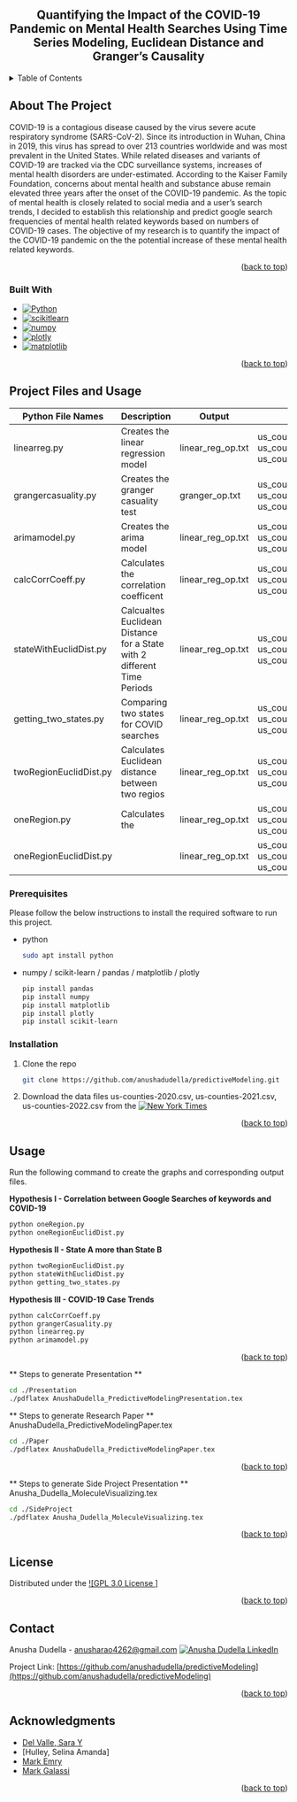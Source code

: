<br />
<a name="readme-top"></a>
<div align="center">

<h2 align="center">Quantifying the Impact of the COVID-19 Pandemic on Mental Health
Searches Using Time Series Modeling, Euclidean Distance and
Granger’s Causality</h2>
</div>



<!-- TABLE OF CONTENTS -->
<details>
  <summary>Table of Contents</summary>
  <ol>
    <li>
      <a href="#about-the-project">About The Project</a>
      <ul>
        <li><a href="#built-with">Built With</a></li>
      </ul>
    </li>
    <li>
      <a href="#getting-started">Getting Started</a>
      <ul>
        <li><a href="#prerequisites">Prerequisites</a></li>
        <li><a href="#installation">Installation</a></li>
      </ul>
    </li>
    <li><a href="#usage">Usage</a></li>
    <li><a href="#contributing">Contributing</a></li>
    <li><a href="#contact">Contact</a></li>
    <li><a href="#acknowledgments">Acknowledgments</a></li>
  </ol>
</details>



<!-- ABOUT THE PROJECT -->
## About The Project

COVID-19 is a contagious disease caused by the virus severe acute respiratory syndrome (SARS-CoV-2). Since its
introduction in Wuhan, China in 2019, this virus has spread to over 213 countries worldwide and was most
prevalent in the United States. While related diseases and variants of COVID-19 are tracked via the CDC
surveillance systems, increases of mental health disorders are under-estimated. According to the Kaiser Family
Foundation, concerns about mental health and substance abuse remain elevated three years after the onset of the
COVID-19 pandemic. As the topic of mental health is closely related to social media and a user’s search trends, I
decided to establish this relationship and predict google search frequencies of mental health related keywords based
on numbers of COVID-19 cases. The objective of my research is to quantify the impact of the COVID-19 pandemic
on the the potential increase of these mental health related keywords.
<p align="right">(<a href="#readme-top">back to top</a>)</p>



### Built With

* [![Python][python.com]][python-url]
* [![scikitlearn][scikitlearn.com]][scikitlearn-url]
* [![numpy][numpy.com]][numpy-url]
* [![plotly][plotly.com]][plotly-url]
* [![matplotlib][matplotlib.com]][matplotlib-url]




<p align="right">(<a href="#readme-top">back to top</a>)</p>



<!-- GETTING STARTED -->
## Project Files and Usage

| **Python File Names**  | **Description**                     | **Output**        | **Input**           | Hypothesis | **** |
|------------------------|-------------------------------------|-------------------|----------------------|------------|------|
| linearreg.py           | Creates the linear regression model | linear_reg_op.txt | us_counties_2020.csv, us_counties_2021.csv, us_counties_2022.csv | III        |      |    
| grangercasuality.py    | Creates the granger casuality test  | granger_op.txt    | us_counties_2020.csv, us_counties_2021.csv, us_counties_2022.csv | III        |      |  
| arimamodel.py          | Creates the arima model             | linear_reg_op.txt | us_counties_2020.csv, us_counties_2021.csv, us_counties_2022.csv | III        |      |  
| calcCorrCoeff.py       | Calculates the correlation coefficent | linear_reg_op.txt | us_counties_2020.csv, us_counties_2021.csv, us_counties_2022.csv | III        |      |
| stateWithEuclidDist.py | Calcualtes Euclidean Distance for a State with 2 different Time Periods | linear_reg_op.txt | us_counties_2020.csv, us_counties_2021.csv, us_counties_2022.csv | II         |      |   
| getting_two_states.py  | Comparing two states for COVID searches | linear_reg_op.txt | us_counties_2020.csv, us_counties_2021.csv, us_counties_2022.csv | II         |      |   
| twoRegionEuclidDist.py | Calculates Euclidean distance between two regios | linear_reg_op.txt | us_counties_2020.csv, us_counties_2021.csv, us_counties_2022.csv | II         |      |      
| oneRegion.py           | Calculates the                      | linear_reg_op.txt | us_counties_2020.csv, us_counties_2021.csv, us_counties_2022.csv | I          |      |      
| oneRegionEuclidDist.py |                                     | linear_reg_op.txt | us_counties_2020.csv, us_counties_2021.csv, us_counties_2022.csv | I          |      |      

                   

### Prerequisites

Please follow the below instructions to install the required software to run this project.

* python
  ```sh
  sudo apt install python
  ```
* numpy / scikit-learn / pandas / matplotlib / plotly 
  ```sh
  pip install pandas
  pip install numpy
  pip install matplotlib
  pip install plotly
  pip install scikit-learn
  ```

### Installation

1. Clone the repo
   ```sh
   git clone https://github.com/anushadudella/predictiveModeling.git
   ```
2. Download the data files us-counties-2020.csv, us-counties-2021.csv, us-counties-2022.csv from the [![New York Times][newyorktimes.com]][newyorktimes-url]


<p align="right">(<a href="#readme-top">back to top</a>)</p>



<!-- USAGE EXAMPLES -->
## Usage

Run the following command to create the graphs and corresponding output files.

**Hypothesis I - Correlation between Google Searches of keywords and COVID-19**
   ```sh
   python oneRegion.py
   python oneRegionEuclidDist.py
   ```

**Hypothesis II - State A more than State B**
   ```sh
   python twoRegionEuclidDist.py
   python stateWithEuclidDist.py
   python getting_two_states.py
   ```

**Hypothesis III - COVID-19 Case Trends**
   ```sh
   python calcCorrCoeff.py
   python grangerCasuality.py
   python linearreg.py
   python arimamodel.py
 
   ```
<p align="right">(<a href="#readme-top">back to top</a>)</p>

** Steps to generate Presentation **

   ```sh
   cd ./Presentation
   ./pdflatex AnushaDudella_PredictiveModelingPresentation.tex  
 
   ```

** Steps to generate Research Paper **
AnushaDudella_PredictiveModelingPaper.tex
   ```sh
   cd ./Paper
   ./pdflatex AnushaDudella_PredictiveModelingPaper.tex  
 
   ```
<p align="right">(<a href="#readme-top">back to top</a>)</p>

** Steps to generate Side Project Presentation **
Anusha_Dudella_MoleculeVisualizing.tex
   ```sh
   cd ./SideProject
   ./pdflatex Anusha_Dudella_MoleculeVisualizing.tex 
 
   ```
<p align="right">(<a href="#readme-top">back to top</a>)</p>

<!-- LICENSE -->
## License

Distributed under the [![GPL 3.0 License ]](https://www.gnu.org/licenses/gpl-3.0.en.html)

<p align="right">(<a href="#readme-top">back to top</a>)</p>

<!-- CONTACT -->
## Contact

Anusha Dudella  - anusharao4262@gmail.com
[![Anusha Dudella LinkedIn][linkedin-shield]][linkedin-url]


Project Link: [https://github.com/anushadudella/predictiveModeling](https://github.com/anushadudella/predictiveModeling)

<p align="right">(<a href="#readme-top">back to top</a>)</p>



<!-- ACKNOWLEDGMENTS -->
## Acknowledgments

* [Del Valle, Sara Y][sarah-url]
* [Hulley, Selina Amanda]
* [Mark Emry][emry-url]
* [Mark Galassi][galassi-url]

<p align="right">(<a href="#readme-top">back to top</a>)</p>



<!-- MARKDOWN LINKS & IMAGES -->
<!-- https://www.markdownguide.org/basic-syntax/#reference-style-links -->
[plotly.com]: https://img.shields.io/badge/plotly-563D7C?style=for-the-badge&logo=plotly&logoColor=white
[plotly-url]: https://plotly.com
[contributors-shield]: https://img.shields.io/github/contributors/github_username/repo_name.svg?style=for-the-badge
[contributors-url]: https://github.com/github_username/repo_name/graphs/contributors
[forks-shield]: https://img.shields.io/github/forks/github_username/repo_name.svg?style=for-the-badge
[forks-url]: https://github.com/github_username/repo_name/network/members
[stars-shield]: https://img.shields.io/github/stars/github_username/repo_name.svg?style=for-the-badge
[stars-url]: https://github.com/github_username/repo_name/stargazers
[issues-shield]: https://img.shields.io/github/issues/github_username/repo_name.svg?style=for-the-badge
[issues-url]: https://github.com/github_username/repo_name/issues
[license-shield]: https://img.shields.io/github/license/github_username/repo_name.svg?style=for-the-badge
[license-url]: https://github.com/github_username/repo_name/blob/master/LICENSE.txt
[linkedin-shield]: https://img.shields.io/badge/-LinkedIn-black.svg?style=for-the-badge&logo=linkedin&colorB=555
[linkedin-url]: https://linkedin.com/in/AnushaDudella
[numpy.com]: https://img.shields.io/badge/numpy-0769AD?style=for-the-badge&logo=numpy&logoColor=white
[numpy-url]: https://numpy.org
[python.com]: https://img.shields.io/badge/python-0769AD?style=for-the-badge&logo=python&logoColor=white
[python-url]: https://python.org
[scikitlearn.com]: https://img.shields.io/badge/scikitlearn-0769AD?style=for-the-badge&logo=scikitlearn&logoColor=white
[scikitlearn-url]: https://scikitlearn.org
[matplotlib.com]: https://img.shields.io/badge/matplotlib-0769AD?style=for-the-badge&logo=matplotlib&logoColor=white
[matplotlib-url]: https://matplotlib.org
[newyorktimes.com]: https://img.shields.io/badge/newyorktimes-0769AD?style=for-the-badge&logo=newyorktimes&logoColor=white
[newyorktimes-url]: https://newyorktimes.com
[galassi-url]: https://galassi.org
[sarah-url]: https://public.lanl.gov/sdelvall/
[emry-url]: https://mcneil.roundrockisd.org/team/mark-emry/


